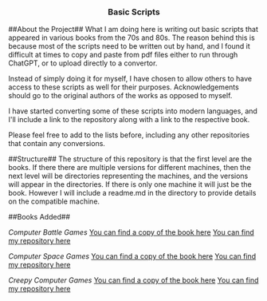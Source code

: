 <h3 align="center">Basic Scripts</h3>

##About the Project##
What I am doing here is writing out basic scripts that appeared in various
books from the 70s and 80s. The reason behind this is because most of the
scripts need to be written out by hand, and I found it difficult at times
to copy and paste from pdf files either to run through ChatGPT, or to upload
directly to a convertor.

Instead of simply doing it for myself, I have chosen to allow others to have
access to these scripts as well for their purposes. Acknowledgements should
go to the original authors of the works as opposed to myself.

I have started converting some of these scripts into modern languages, and I'll
include a link to the repository along with a link to the respective book.

Please feel free to add to the lists before, including any other repositories
that contain any conversions.

##Structure##
The structure of this repository is that the first level are the books. If there
there are multiple versions for different machines, then the next level will be
directories representing the machines, and the versions will appear in the
directories. If there is only one machine it will just be the book. However I
will include a readme.md in the directory to provide details on the compatible
machine.

##Books Added##

*Computer Battle Games*
[You can find a copy of the book here](https://drive.google.com/file/d/0Bxv0SsvibDMTVUExUjFhTURCSU0/view)
[You can find my repository here](https://github.com/s3664099/ComputerBattleGamesPython/tree/main)

*Computer Space Games*
[You can find a copy of the book here](https://drive.google.com/file/d/0Bxv0SsvibDMTNlMwTi1PTlVxc2M/view?resourcekey=0-kaU6eyAmIVhT3_H8RkHfHA)
[You can find my repository here](https://github.com/s3664099/Computer_Space_Games)

*Creepy Computer Games*
[You can find a copy of the book here](https://ia801902.us.archive.org/3/items/Creepy_Computer_Games_1983_Usborne_Publishing/Creepy_Computer_Games_1983_Usborne_Publishing.pdf)
[You can find my repository here](https://github.com/s3664099/Creepy_Computer_Games)
